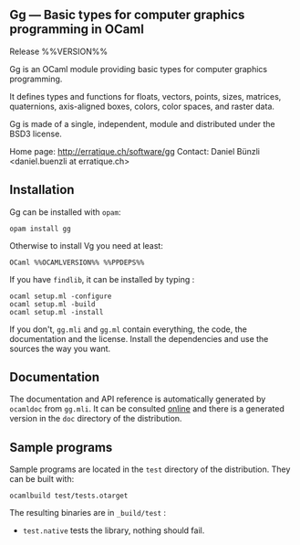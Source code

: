 Gg — Basic types for computer graphics programming in OCaml
-------------------------------------------------------------------------------
Release %%VERSION%%

Gg is an OCaml module providing basic types for computer graphics
programming.

It defines types and functions for floats, vectors, points, sizes,
matrices, quaternions, axis-aligned boxes, colors, color spaces, and
raster data.

Gg is made of a single, independent, module and distributed under the
BSD3 license. 

Home page: http://erratique.ch/software/gg
Contact: Daniel Bünzli <daniel.buenzli at erratique.ch>

## Installation

Gg can be installed with `opam`:

    opam install gg

Otherwise to install Vg you need at least:

    OCaml %%OCAMLVERSION%% %%PPDEPS%%

If you have `findlib`, it can be installed by typing :

    ocaml setup.ml -configure
    ocaml setup.ml -build 
    ocaml setup.ml -install

If you don't, `gg.mli` and `gg.ml` contain everything, the code, the
documentation and the license.  Install the dependencies and use the
sources the way you want.

## Documentation

The documentation and API reference is automatically generated by
`ocamldoc` from `gg.mli`. It can be consulted [online][1] and there
is a generated version in the `doc` directory of the distribution. 

[1]: http://erratique.ch/software/gg


## Sample programs

Sample programs are located in the `test` directory of the
distribution. They can be built with:

    ocamlbuild test/tests.otarget

The resulting binaries are in `_build/test` :

- `test.native` tests the library, nothing should fail.
